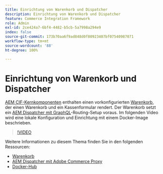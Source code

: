```yaml
---
title: Einrichtung von Warenkorb und Dispatcher
description: Einrichtung von Warenkorb und Dispatcher
feature: Commerce Integration Framework
role: Admin
exl-id: 2ce424a7-6bf4-4482-b5cb-5a7998a294e9
index: false
source-git-commit: 173b70aa6f9ad848d0f80923407bf07540987071
workflow-type: tm+mt
source-wordcount: '88'
ht-degree: 100%

---
```


# Einrichtung von Warenkorb und Dispatcher

[AEM CIF-Kernkomponenten](https://github.com/adobe/aem-core-cif-components) enthalten einen vorkonfigurierten [Warenkorb](https://github.com/adobe/aem-core-cif-components/tree/master/ui.apps/src/main/content/jcr_root/apps/core/cif/components/commerce/minicart/v1/minicart), der einen Warenkorb und ein Kassenformular rendert. Der Warenkorb setzt ein [AEM Dispatcher mit GraphQL](https://github.com/adobe/aem-core-cif-components/blob/master/dispatcher)-Routing-Setup voraus. Im folgenden Video wird eine lokale Konfiguration und Einrichtung mit einem Docker-Image beschrieben.

>[!VIDEO](https://video.tv.adobe.com/v/36373/?quality=12&captions=ger)

Weitere Informationen zu diesem Thema finden Sie in den folgenden Ressourcen:

- [Warenkorb](https://github.com/adobe/aem-core-cif-components/tree/master/ui.apps/src/main/content/jcr_root/apps/core/cif/components/commerce/minicart/v1/minicart)
- [AEM Dispatcher mit Adobe Commerce Proxy](https://github.com/adobe/aem-core-cif-components/tree/master/dispatcher)
- [Docker-Hub](https://hub.docker.com/)
